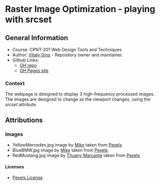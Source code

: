# Raster Image Optimization - playing with srcset
## General Information
* Course: CPNT-201 Web Design Tools and Techniques
* Author: [Vitaly Gins](https://github.com/gvitaly87) - Repository owner and maintainer.
* Github Links:
  * [GH repo](https://github.com/gvitaly87/cpnt201-a2)
  * [GH Pages site](https://gvitaly87.github.io/cpnt201-a2/)
### Context
The webpage is designed to display 3 high-frequency processed images. The images are designed to change as the viewport changes, using the *srcset* attribute. 

## Attributions
### Images
* YellowMercedes.jpg image by [Mike](https://www.pexels.com/@mikebirdy) taken from [Pexels](https://www.pexels.com/photo/yellow-mercedes-benz-beside-trees-2365572/)
* BlueBMW.jpg image by [Mike](https://www.pexels.com/@mikebirdy) taken from [Pexels](https://www.pexels.com/photo/blue-bmw-sedan-near-green-lawn-grass-170811/)
* RedMustang.jpg image by [Thuany Marcante](https://www.pexels.com/@thuanymarcante) taken from [Pexels](https://www.pexels.com/photo/red-and-black-ford-mustang-1805053/)

#### Licenses  
* [Pexels License](https://www.pexels.com/license/)


